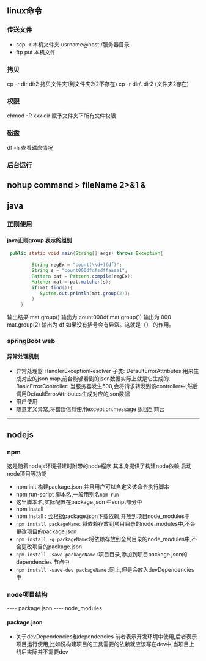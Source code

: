 ## linux命令
### 传送文件
- scp -r 本机文件夹 usrname@host:/服务器目录
- ftp  put 本机文件
### 拷贝
cp -r dir dir2 拷贝文件夹1到文件夹2(2不存在)
cp -r dir/. dir2 (文件夹2存在)
### 权限
chmod -R xxx dir 赋予文件夹下所有文件权限
### 磁盘
df -h 查看磁盘情况
### 后台运行
nohup command > fileName 2>&1 &
---
## java
### 正则使用
#### java正则group 表示的组别
```java
 public static void main(String[] args) throws Exception{
         
         String regEx = "count(\\d+)(df)";  
         String s = "count000dfdfsdffaaaa1";  
         Pattern pat = Pattern.compile(regEx);  
         Matcher mat = pat.matcher(s);  
         if(mat.find()){
            System.out.println(mat.group(2));
         }
     }
```
输出结果
mat.group() 输出为 count000df
mat.group(1) 输出为 000
mat.group(2) 输出为 df
如果没有括号会有异常。这就是（） 的作用。
### springBoot web
#### 异常处理机制
- 异常处理器
HandlerExceptionResolver 子类:
DefaultErrorAttributes:用来生成对应的json map,前台能够看到的json数据实际上就是它生成的.
BasicErrorController: 当服务器发生500,会将请求转发到该controller中,然后调用DefaultErrorAttributes生成对应的json数据
- 用户使用
 - 随意定义异常,将错误信息使用exception.message 返回到前台
---
## nodejs
### npm
这是随着nodejs环境搭建时附带的node程序,其本身提供了构建node依赖,启动node项目等功能
- npm init
构建package.json,并且用户可以自定义该命令执行脚本
- npm run-script 脚本名,一般用别名`npm run`
 - 这里脚本名,实际配置在package.json 中script部分中
- npm install
 - npm install : 会根据package.json下载依赖,并放到项目node_modules中
 - `npm install packageName`: 将依赖存放到项目目录的node_modules中,不会更改项目的package.json
 - `npm install -g packageName`:将依赖存放到全局目录的node_modules中,不会更改项目的package.json
 - `npm install -save packageName` :项目目录,添加到项目package.json的dependencies 节点中
 - `npm install -save-dev packageName` :同上,但是会放入devDependencies 中
### node项目结构
---- package.json
---- node_modules
#### package.json
- 关于devDependencies和dependencies 
前者表示开发环境中使用,后者表示项目运行使用,比如说构建项目的工具需要的依赖就应该写在dev中,当项目上线后实际并不需要dev
